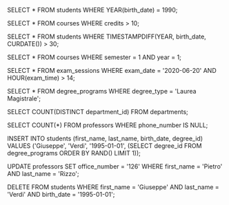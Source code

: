 SELECT * FROM students WHERE YEAR(birth_date) = 1990;

SELECT * FROM courses WHERE credits > 10;

SELECT * FROM students WHERE TIMESTAMPDIFF(YEAR, birth_date, CURDATE()) > 30;

SELECT * FROM courses
WHERE semester = 1 AND year = 1;

SELECT * FROM exam_sessions
WHERE exam_date = '2020-06-20' AND HOUR(exam_time) > 14;

SELECT * FROM degree_programs WHERE degree_type = 'Laurea Magistrale';

SELECT COUNT(DISTINCT department_id) FROM departments;

SELECT COUNT(*) FROM professors WHERE phone_number IS NULL;

INSERT INTO students (first_name, last_name, birth_date, degree_id)
VALUES ('Giuseppe', 'Verdi', '1995-01-01', (SELECT degree_id FROM degree_programs ORDER BY RAND() LIMIT 1));

UPDATE professors SET office_number = '126' WHERE first_name = 'Pietro' AND last_name = 'Rizzo';

DELETE FROM students WHERE first_name = 'Giuseppe' AND last_name = 'Verdi' AND birth_date = '1995-01-01';
